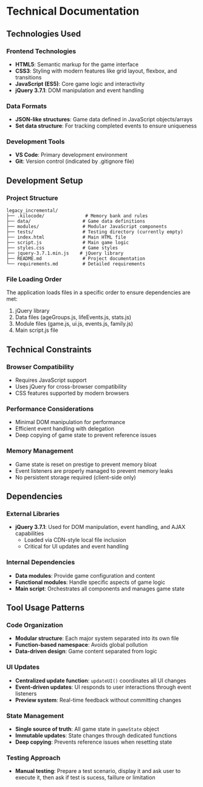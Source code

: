 # Technical Documentation

## Technologies Used

### Frontend Technologies
- **HTML5**: Semantic markup for the game interface
- **CSS3**: Styling with modern features like grid layout, flexbox, and transitions
- **JavaScript (ES5)**: Core game logic and interactivity
- **jQuery 3.7.1**: DOM manipulation and event handling

### Data Formats
- **JSON-like structures**: Game data defined in JavaScript objects/arrays
- **Set data structure**: For tracking completed events to ensure uniqueness

### Development Tools
- **VS Code**: Primary development environment
- **Git**: Version control (indicated by .gitignore file)

## Development Setup

### Project Structure
```
legacy_incremental/
├── .kilocode/               # Memory bank and rules
├── data/                   # Game data definitions
├── modules/                # Modular JavaScript components
├── tests/                  # Testing directory (currently empty)
├── index.html              # Main HTML file
├── script.js               # Main game logic
├── styles.css              # Game styles
├── jquery-3.7.1.min.js    # jQuery library
├── README.md               # Project documentation
└── requirements.md         # Detailed requirements
```

### File Loading Order
The application loads files in a specific order to ensure dependencies are met:
1. jQuery library
2. Data files (ageGroups.js, lifeEvents.js, stats.js)
3. Module files (game.js, ui.js, events.js, family.js)
4. Main script.js file

## Technical Constraints

### Browser Compatibility
- Requires JavaScript support
- Uses jQuery for cross-browser compatibility
- CSS features supported by modern browsers

### Performance Considerations
- Minimal DOM manipulation for performance
- Efficient event handling with delegation
- Deep copying of game state to prevent reference issues

### Memory Management
- Game state is reset on prestige to prevent memory bloat
- Event listeners are properly managed to prevent memory leaks
- No persistent storage required (client-side only)

## Dependencies

### External Libraries
- **jQuery 3.7.1**: Used for DOM manipulation, event handling, and AJAX capabilities
  - Loaded via CDN-style local file inclusion
  - Critical for UI updates and event handling

### Internal Dependencies
- **Data modules**: Provide game configuration and content
- **Functional modules**: Handle specific aspects of game logic
- **Main script**: Orchestrates all components and manages game state

## Tool Usage Patterns

### Code Organization
- **Modular structure**: Each major system separated into its own file
- **Function-based namespace**: Avoids global pollution
- **Data-driven design**: Game content separated from logic

### UI Updates
- **Centralized update function**: `updateUI()` coordinates all UI changes
- **Event-driven updates**: UI responds to user interactions through event listeners
- **Preview system**: Real-time feedback without committing changes

### State Management
- **Single source of truth**: All game state in `gameState` object
- **Immutable updates**: State changes through dedicated functions
- **Deep copying**: Prevents reference issues when resetting state

### Testing Approach
- **Manual testing**: Prepare a test scenario, display it and ask user to execute it, then ask if test is sucess, faillure or limitation